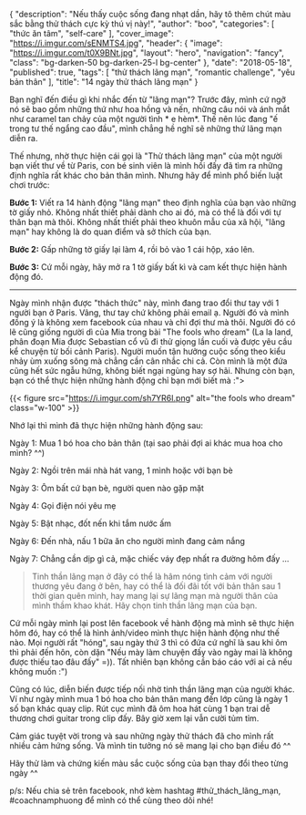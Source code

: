 {
   "description": "Nếu thấy cuộc sống đang nhạt dần, hãy tô thêm chút màu sắc bằng thử thách cực kỳ thú vị này!",
   "author": "boo",
   "categories": [
      "thức ăn tâm",
      "self-care"
   ],
   "cover_image": "https://i.imgur.com/sENMTS4.jpg",
   "header": {
    "image": "https://i.imgur.com/t0X9BNt.jpg",
    "layout": "hero",
    "navigation": "fancy",
    "class": "bg-darken-50 bg-darken-25-l bg-center"
  },
   "date": "2018-05-18",
   "published": true,
   "tags": [
      "thử thách lãng mạn", "romantic challenge", "yêu bản thân"
   ],
   "title": "14 ngày thử thách lãng mạn"
}

Bạn nghĩ đến điều gì khi nhắc đến từ "lãng mạn"? Trước đây, mình cứ ngỡ nó sẽ bao gồm những thứ như hoa hồng và nến, những câu nói và ánh mắt như caramel tan chảy của một người tình * e hèm*. Thế nên lúc đang "ế trong tư thế ngẩng cao đầu", mình chẳng hề nghĩ sẽ những thứ lãng mạn diễn ra.

Thế nhưng, nhờ thực hiện cái gọi là "Thử thách lãng mạn" của một người bạn viết thư về từ Paris, con bé sinh viên là mình hồi đấy đã tìm ra những định nghĩa rất khác cho bản thân mình. Nhưng hãy để mình phổ biến luật chơi trước:

**Bước 1:** Viết ra 14 hành động "lãng mạn" theo định nghĩa của bạn vào những tờ giấy nhỏ. 
Không nhất thiết phải dành cho ai đó, mà có thể là đối với tự thân bạn mà thôi. 
Không nhất thiết phải theo khuôn mẫu của xã hội, "lãng mạn" hay không là do quan điểm và sở thích của bạn.

**Bước 2:** Gấp những tờ giấy lại làm 4, rồi bỏ vào 1 cái hộp, xáo lên.

**Bước 3:** Cứ mỗi ngày, hãy mở ra 1 tờ giấy bất kì và cam kết thực hiện hành động đó. 

***


Ngày mình nhận được "thách thức" này, mình đang trao đổi thư tay với 1 người bạn ở Paris. Vâng, thư tay chứ không phải email ạ. Người đó và mình đồng ý là không xem facebook của nhau và chỉ đợi thư mà thôi. Người đó có lẽ cũng giống người dì của Mia trong bài "The fools who dream" (La la land, phân đoạn Mia được Sebastian cổ vũ đi thử giọng lần cuối và được yêu cầu kể chuyện từ bối cảnh Paris). Người muốn tận hưởng cuộc sống theo kiểu nhảy ùm xuống sông mà chẳng cần cân nhắc chi cả. Còn mình là một đứa cũng hết sức ngẫu hứng, không  biết ngại ngùng hay sợ hãi. Nhưng còn bạn, bạn có thể thực hiện những hành động chỉ bạn mới biết mà :">


{{< figure src="https://i.imgur.com/sh7YR6I.png" alt="the fools who dream" class="w-100" >}}

Nhớ lại thì mình đã thực hiện những hành động sau:

Ngày 1: Mua 1 bó hoa cho bản thân (tại sao phải đợi ai khác mua hoa cho mình? ^^)

Ngày 2: Ngồi trên mái nhà hát vang, 1 mình hoặc với bạn bè

Ngày 3: Ôm bất cứ bạn bè, người quen nào gặp mặt

Ngày 4: Gọi điện nói yêu mẹ

Ngày 5: Bật nhạc, đốt nến khi tắm nước ấm

Ngày 6: Đến nhà, nấu 1 bữa ăn cho người mình đang cảm nắng

Ngày 7: Chẳng cần dịp gì cả, mặc chiếc váy đẹp nhất ra đường hôm đấy
...

> Tinh thần lãng mạn ở đây có thể là hâm nóng tình cảm với người thương yêu đang ở bên, hay có thể là đối đãi tốt với bản thân sau 1 thời gian quên mình, hay mang lại sự lãng mạn mà người thân của mình thầm khao khát. Hãy chọn tinh thần lãng mạn của bạn. 

Cứ mỗi ngày mình lại post lên facebook về hành động mà mình sẽ thực hiện hôm đó, hay có thể là hình ảnh/video mình thực hiện hành động như thế nào. Mọi người rất "hóng", sau ngày thứ 3 thì có đứa cứ nghĩ là sau khi ôm thì phải đến hôn, còn dặn "Nếu mày làm chuyện đấy vào ngày mai là không được thiếu tao đâu đấy" =)). Tất nhiên bạn không cần báo cáo với ai cả nếu không muốn :")

Cũng có lúc, diễn biến được tiếp nối nhờ tinh thần lãng mạn của người khác. Ví như ngày mình mua 1 bó hoa cho bản thân mang đến lớp cũng là ngày 1 số bạn khác quay clip. Rút cục mình đã ôm hoa hát cùng 1 bạn trai dễ thương chơi guitar trong clip đấy. Bây giờ xem lại vẫn cười tủm tỉm.

Cảm giác tuyệt vời trong và sau những ngày thử thách đã cho mình rất nhiều cảm hứng sống. Và mình tin tưởng nó sẽ mang lại cho bạn điều đó ^^

Hãy thử làm và chứng kiến màu sắc cuộc sống của bạn thay đổi theo từng ngày ^^

p/s: Nếu chia sẻ trên facebook, nhớ kèm hashtag #thử_thách_lãng_mạn, #coachnamphuong để mình có thể cùng theo dõi nhé!



